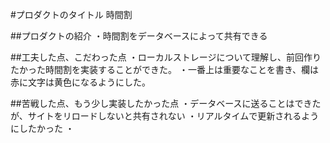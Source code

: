#プロダクトのタイトル
時間割



##プロダクトの紹介
・時間割をデータベースによって共有できる



##工夫した点、こだわった点
・ローカルストレージについて理解し、前回作りたかった時間割を実装することができた。
・一番上は重要なことを書き、欄は赤に文字は黄色になるようにした。

##苦戦した点、もう少し実装したかった点
・データベースに送ることはできたが、サイトをリロードしないと共有されない
・リアルタイムで更新されるようにしたかった
・
